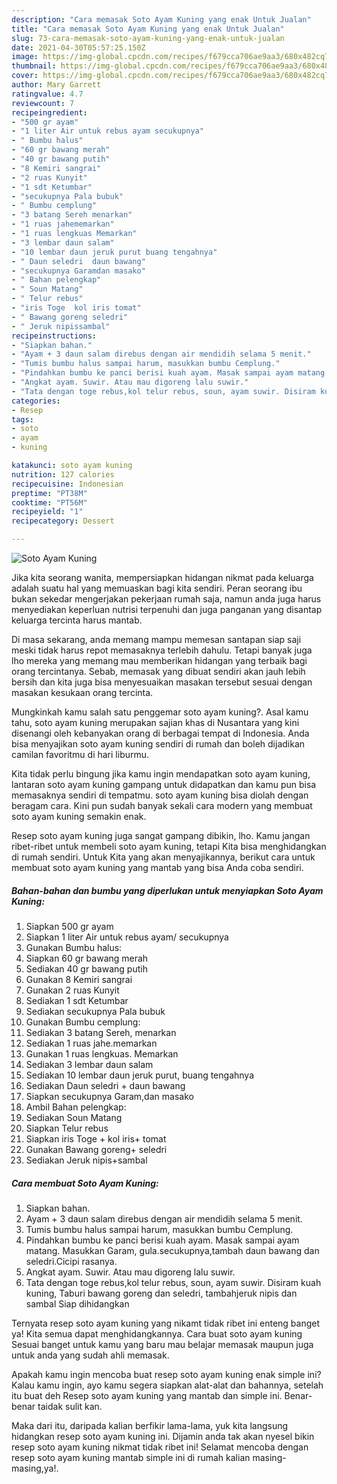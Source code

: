 ```yaml
---
description: "Cara memasak Soto Ayam Kuning yang enak Untuk Jualan"
title: "Cara memasak Soto Ayam Kuning yang enak Untuk Jualan"
slug: 73-cara-memasak-soto-ayam-kuning-yang-enak-untuk-jualan
date: 2021-04-30T05:57:25.150Z
image: https://img-global.cpcdn.com/recipes/f679cca706ae9aa3/680x482cq70/soto-ayam-kuning-foto-resep-utama.jpg
thumbnail: https://img-global.cpcdn.com/recipes/f679cca706ae9aa3/680x482cq70/soto-ayam-kuning-foto-resep-utama.jpg
cover: https://img-global.cpcdn.com/recipes/f679cca706ae9aa3/680x482cq70/soto-ayam-kuning-foto-resep-utama.jpg
author: Mary Garrett
ratingvalue: 4.7
reviewcount: 7
recipeingredient:
- "500 gr ayam"
- "1 liter Air untuk rebus ayam secukupnya"
- " Bumbu halus"
- "60 gr bawang merah"
- "40 gr bawang putih"
- "8 Kemiri sangrai"
- "2 ruas Kunyit"
- "1 sdt Ketumbar"
- "secukupnya Pala bubuk"
- " Bumbu cemplung"
- "3 batang Sereh menarkan"
- "1 ruas jahememarkan"
- "1 ruas lengkuas Memarkan"
- "3 lembar daun salam"
- "10 lembar daun jeruk purut buang tengahnya"
- " Daun seledri  daun bawang"
- "secukupnya Garamdan masako"
- " Bahan pelengkap"
- " Soun Matang"
- " Telur rebus"
- "iris Toge  kol iris tomat"
- " Bawang goreng seledri"
- " Jeruk nipissambal"
recipeinstructions:
- "Siapkan bahan."
- "Ayam + 3 daun salam direbus dengan air mendidih selama 5 menit."
- "Tumis bumbu halus sampai harum, masukkan bumbu Cemplung."
- "Pindahkan bumbu ke panci berisi kuah ayam. Masak sampai ayam matang. Masukkan Garam, gula.secukupnya,tambah daun bawang dan seledri.Cicipi rasanya."
- "Angkat ayam. Suwir. Atau mau digoreng lalu suwir."
- "Tata dengan toge rebus,kol telur rebus, soun, ayam suwir. Disiram kuah kuning, Taburi bawang goreng dan seledri, tambahjeruk nipis dan sambal Siap dihidangkan"
categories:
- Resep
tags:
- soto
- ayam
- kuning

katakunci: soto ayam kuning 
nutrition: 127 calories
recipecuisine: Indonesian
preptime: "PT38M"
cooktime: "PT56M"
recipeyield: "1"
recipecategory: Dessert

---
```



![Soto Ayam Kuning](https://img-global.cpcdn.com/recipes/f679cca706ae9aa3/680x482cq70/soto-ayam-kuning-foto-resep-utama.jpg)

Jika kita seorang wanita, mempersiapkan hidangan nikmat pada keluarga adalah suatu hal yang memuaskan bagi kita sendiri. Peran seorang ibu bukan sekedar mengerjakan pekerjaan rumah saja, namun anda juga harus menyediakan keperluan nutrisi terpenuhi dan juga panganan yang disantap keluarga tercinta harus mantab.

Di masa  sekarang, anda memang mampu memesan santapan siap saji meski tidak harus repot memasaknya terlebih dahulu. Tetapi banyak juga lho mereka yang memang mau memberikan hidangan yang terbaik bagi orang tercintanya. Sebab, memasak yang dibuat sendiri akan jauh lebih bersih dan kita juga bisa menyesuaikan masakan tersebut sesuai dengan masakan kesukaan orang tercinta. 



Mungkinkah kamu salah satu penggemar soto ayam kuning?. Asal kamu tahu, soto ayam kuning merupakan sajian khas di Nusantara yang kini disenangi oleh kebanyakan orang di berbagai tempat di Indonesia. Anda bisa menyajikan soto ayam kuning sendiri di rumah dan boleh dijadikan camilan favoritmu di hari liburmu.

Kita tidak perlu bingung jika kamu ingin mendapatkan soto ayam kuning, lantaran soto ayam kuning gampang untuk didapatkan dan kamu pun bisa memasaknya sendiri di tempatmu. soto ayam kuning bisa diolah dengan beragam cara. Kini pun sudah banyak sekali cara modern yang membuat soto ayam kuning semakin enak.

Resep soto ayam kuning juga sangat gampang dibikin, lho. Kamu jangan ribet-ribet untuk membeli soto ayam kuning, tetapi Kita bisa menghidangkan di rumah sendiri. Untuk Kita yang akan menyajikannya, berikut cara untuk membuat soto ayam kuning yang mantab yang bisa Anda coba sendiri.

<!--inarticleads1-->

##### Bahan-bahan dan bumbu yang diperlukan untuk menyiapkan Soto Ayam Kuning:

1. Siapkan 500 gr ayam
1. Siapkan 1 liter Air untuk rebus ayam/ secukupnya
1. Gunakan  Bumbu halus:
1. Siapkan 60 gr bawang merah
1. Sediakan 40 gr bawang putih
1. Gunakan 8 Kemiri sangrai
1. Gunakan 2 ruas Kunyit
1. Sediakan 1 sdt Ketumbar
1. Sediakan secukupnya Pala bubuk
1. Gunakan  Bumbu cemplung:
1. Sediakan 3 batang Sereh, menarkan
1. Sediakan 1 ruas jahe.memarkan
1. Gunakan 1 ruas lengkuas. Memarkan
1. Sediakan 3 lembar daun salam
1. Sediakan 10 lembar daun jeruk purut, buang tengahnya
1. Sediakan  Daun seledri + daun bawang
1. Siapkan secukupnya Garam,dan masako
1. Ambil  Bahan pelengkap:
1. Sediakan  Soun Matang
1. Siapkan  Telur rebus
1. Siapkan iris Toge + kol iris+ tomat
1. Gunakan  Bawang goreng+ seledri
1. Sediakan  Jeruk nipis+sambal




<!--inarticleads2-->

##### Cara membuat Soto Ayam Kuning:

1. Siapkan bahan.
1. Ayam + 3 daun salam direbus dengan air mendidih selama 5 menit.
1. Tumis bumbu halus sampai harum, masukkan bumbu Cemplung.
1. Pindahkan bumbu ke panci berisi kuah ayam. Masak sampai ayam matang. Masukkan Garam, gula.secukupnya,tambah daun bawang dan seledri.Cicipi rasanya.
1. Angkat ayam. Suwir. Atau mau digoreng lalu suwir.
1. Tata dengan toge rebus,kol telur rebus, soun, ayam suwir. Disiram kuah kuning, Taburi bawang goreng dan seledri, tambahjeruk nipis dan sambal Siap dihidangkan




Ternyata resep soto ayam kuning yang nikamt tidak ribet ini enteng banget ya! Kita semua dapat menghidangkannya. Cara buat soto ayam kuning Sesuai banget untuk kamu yang baru mau belajar memasak maupun juga untuk anda yang sudah ahli memasak.

Apakah kamu ingin mencoba buat resep soto ayam kuning enak simple ini? Kalau kamu ingin, ayo kamu segera siapkan alat-alat dan bahannya, setelah itu buat deh Resep soto ayam kuning yang mantab dan simple ini. Benar-benar taidak sulit kan. 

Maka dari itu, daripada kalian berfikir lama-lama, yuk kita langsung hidangkan resep soto ayam kuning ini. Dijamin anda tak akan nyesel bikin resep soto ayam kuning nikmat tidak ribet ini! Selamat mencoba dengan resep soto ayam kuning mantab simple ini di rumah kalian masing-masing,ya!.

